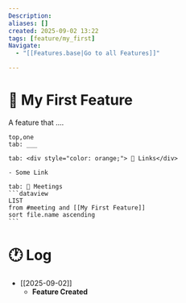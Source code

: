 ```yaml
---
Description:
aliases: []
created: 2025-09-02 13:22
tags: [feature/my_first]
Navigate:
  - "[[Features.base|Go to all Features]]"

---
```

# 🧱 My First Feature

A feature that ....

````tabs
top,one
tab: ___

tab: <div style="color: orange;"> 🔗 Links</div>

- Some Link

tab: 📆 Meetings
```dataview
LIST
from #meeting and [[My First Feature]]
sort file.name ascending
```
````

# 🕐 Log

- [[2025-09-02]]
	- **Feature Created**
